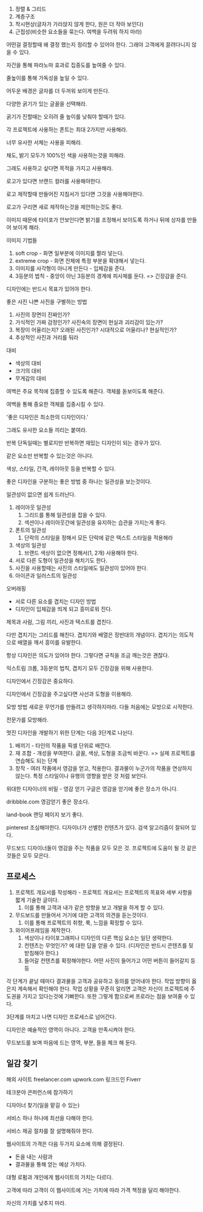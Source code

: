 1. 정렬 & 그리드
2. 계층구조
3. 착시현상(글자가 가라앉지 않게 한다, 원은 더 작아 보인다)
4. 근접성(비슷한 요소들을 묶는다. 여백을 두려워 하지 마라)

어떤걸 결정할때 왜 결정 했는지 정리할 수 있어야 한다. 그래야 고객에게 끌려다니지 않을 수 있다.

자간을 통해 파라노마 효과로 집중도를 높여줄 수 있다.

줄높이를 통해 가독성을 높일 수 있다.

어두운 배경은 글자를 더 두꺼워 보이게 만든다.

다양한 굵기가 있는 글꼴을 선택해라.

굵기가 진할때는 오히려 줄 높이를 낮춰야 할때가 있다.

각 프로젝트에 사용하는 폰트는 최대 2가지만 사용해라.

너무 유사한 서체는 사용을 피해라.

채도, 밝기 모두가 100%인 색을 사용하는것을 피해라.

그래도 사용하고 싶다면 목적을 가지고 사용해라.

로고가 있다면 브랜드 컬러를 사용해야한다.

로고 제작할때 만들어진 지침서가 있다면 그것을 사용해야한다.

로고가 구리면 새로 제작하는것을 제안하는것도 좋다.

이미지 때문에 타이포가 안보인다면 밝기를 조정해서 보이도록 하거나 뒤에 상자를 만들어 보이게 해라.

이미지 기법들
1. soft crop - 화면 일부분에 이미지를 짤라 넣는다.
2. extreme crop - 화면 전체에 특정 부분을 확대해서 넣는다.
3. 이미지를 사각형이 아니게 만든다 - 입체감을 준다.
4. 3등분의 법칙 - 중앙이 아닌 3등분의 경계에 피사체를 둔다. => 긴장감을 준다.

디자인에는 반드시 목표가 있어야 한다.

좋은 사진 나쁜 사진을 구별하는 방법
1. 사진의 장면이 진짜인가?
2. 가식적인 가짜 감정인가? 사진속의 장면이 현실과 괴리감이 있는가?
3. 복장이 어울리는지? 오래된 사진인가? 시대적으로 어울리나? 현실적인가?
4. 추상적인 사진과 거리를 둬라

대비
- 색상의 대비
- 크기의 대비
- 무게감의 대비

여백은 주요 목적에 집중할 수 있도록 해준다.
객체를 돋보이도록 해준다.

여백을 통해 중요한 객체를 집중시킬 수 있다.

'좋은 디자인은 최소한의 디자인이다.'

그래도 유사한 요소들 끼리는 붙여라.

반복
단독일때는 별로지만 반복하면 재밌는 디자인이 되는 경우가 있다.

같은 요소만 반복할 수 있는것은 아니다.

색상, 스타일, 간격, 레이아웃 등을 반복할 수 있다.

좋은 디자인을 구분하는 좋은 방법 중 하나는 일관성을 보는것이다.

일관성이 없으면 쉽게 드러난다.

1. 레이아웃 일관성
	1. 그리드를 통해 일관성을 잡을 수 있다.
	2. 섹션이나 레이아웃간에 일관성을 유지하는 습관을 가지는게 좋다.
2. 폰트의 일관성
	1. 단락의 스타일을 정해서 모든 단락에 같은 텍스트 스타일을 적용해라
3. 색상의 일관성
	1. 브랜드 색상이 없으면 정해서(1, 2개) 사용해야 한다.
4. 서로 다른 도형이 일관성을 해치기도 한다.
5. 사진을 사용할때는 사진의 스타일에도 일관성이 있어야 한다.
6. 아이콘과 일러스트의 일관성

오버래핑
- 서로 다른 요소를 겹치는 디자인 방법
- 디자인이 입체감을 띄게 되고 흥미로워 진다.

제목과 사람, 그림 끼리, 사진과 텍스트를 겹친다.

다만 겹치기는 그리드를 해친다. 겹치기와 배열은 정반대의 개념이다.
겹치기는 의도적으로 배열을 깨서 흥미를 유발한다.

항상 디자인은 의도가 있어야 한다. 그렇다면 규칙을 조금 깨는것은 괜찮다.

익스트림 크롭, 3등분의 법칙, 겹치기 모두 긴장감을 위해 사용한다.

디자인에서 긴장감은 중요하다.

디자인에서 긴장감을 주고싶다면 사선과 도형을 이용해라.

모방 방법
새로운 무언가를 만들려고 생각하지마라.
다들 처음에는 모방으로 시작한다.

전문가를 모방해라.

멋진 디자인을 개발하기 위한 단계는 다음 3단계로 나뉜다.
1. 배끼기 - 타인의 작품을 픽셀 단위로 배낀다.
2. 재 조합 - 개성을 부여한다. 글꼴, 색상, 도형을 조금씩 바꾼다. => 실제 프로젝트를 연습해도 되는 단계
3. 창작 - 여러 작품에서 영감을 얻고, 적용한다. 결과물이 누군가의 작품을 연상하지 않는다. 특정 스타일이나 유행의 영향을 받은 것 처럼 보인다.

위대한 디자이너의 비밀 - 영감 얻기
구글은 영감을 얻기에 좋은 장소가 아니다.

dribbble.com
영감얻기 좋은 장소다.

land-book
랜딩 페이지 보기 좋다.

pinterest
조심해야한다. 디자이너가 선별한 컨텐츠가 있다. 검색 알고리즘이 잘되어 있다.

무드보드
디자이너들이 영감을 주는 작품을 모두 모은 것.
프로젝트에 도움이 될 것 같은 것들은 모두 모은다.

## 프로세스
1. 프로젝트 개요서를 작성해라 - 프로젝트 개요서는 프로젝트의 목표와 세부 사항을 짧게 기술한 글이다.
	1. 이를 통해 고객과 내가 같은 방향을 보고 개발을 하게 할 수 있다.
2. 무드보드를 만들어서 거기에 대한 고객의 의견을 듣는것이다.
	1. 이를 통해 프로젝트의 취향, 룩, 느낌을 확정할 수 있다.
3. 와이어프레임을 제작한다.
	1. 색상이나 타이포그래피나 디자인의 다른 핵심 요소는 일단 생략한다.
	2. 컨텐츠는 무엇인가? 에 대한 답을 얻을 수 있다. (디자인은 반드시 콘텐츠를 뒷받침해야 한다.)
	3. 들어갈 컨텐츠를 확정해야한다. 어떤 사진이 들어가고 어떤 버튼이 들어갈지 등등


각 단계가 끝날 때마다 결과물을 고객과 공유하고 동의를 얻어내야 한다. 작업 방향이 옳은지 계속해서 확인해야 한다. 작업 상황을 꾸준히 알리면 고객은 자신이 프로젝트에 주도권을 가지고 있다는것에 기뻐한다.
또한 그렇게 함으로써 프로라는 점을 보여줄 수 있다.

3단계를 마치고 나면 디자인 프로세스로 넘어간다.

디자인은 예술적인 영역이 아니다. 고객을 만족시켜야 한다.

무드보드를 보며 마음에 드는 영역, 부분, 들을 체크 해 둔다.

## 일감 찾기
해외 사이트
freelancer.com
upwork.com
링크드인
Fiverr

테크분야 콘퍼런스에 참가하기

디자이너 찾기(일을 맡길 수 있는)

서비스 하나 하나에 최선을 다해야 한다.

서비스 제공 절차를 잘 설명해줘야 한다.

웹사이트의 가격은 다음 두가지 요소에 의해 결정된다.
- 돈을 내는 사람과
- 결과물을 통해 얻는 예상 가치다.

대형 로펌과 개인에게 웹사이트의 가치는 다르다.

고객에 따라 고객이 이 웹사이트에 거는 가치에 따라 가격 책정을 달리 해야한다.

자신의 가치를 낮추지 마라.

